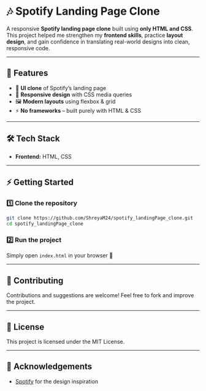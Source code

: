 # 🎶 Spotify Landing Page Clone

A responsive **Spotify landing page clone** built using **only HTML and CSS**.  
This project helped me strengthen my **frontend skills**, practice **layout design**, and gain confidence in translating real-world designs into clean, responsive code.  

---

## 🚀 Features
- 🎨 **UI clone** of Spotify’s landing page  
- 📱 **Responsive design** with CSS media queries  
- 🖼 **Modern layouts** using flexbox & grid  
- ⚡ **No frameworks** – built purely with HTML & CSS  

---

## 🛠 Tech Stack
- **Frontend:** HTML, CSS  

---

## ⚡ Getting Started

### 1️⃣ Clone the repository
```bash
git clone https://github.com/ShreyaM24/spotify_landingPage_clone.git
cd spotify_landingPage_clone
````

### 2️⃣ Run the project

Simply open `index.html` in your browser 🎉

---

## 🤝 Contributing

Contributions and suggestions are welcome! Feel free to fork and improve the project.

---

## 📜 License

This project is licensed under the MIT License.

---

## 🙌 Acknowledgements

* [Spotify](https://www.spotify.com/) for the design inspiration
